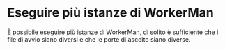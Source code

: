 # Eseguire più istanze di WorkerMan

È possibile eseguire più istanze di WorkerMan, di solito è sufficiente che i file di avvio siano diversi e che le porte di ascolto siano diverse.
